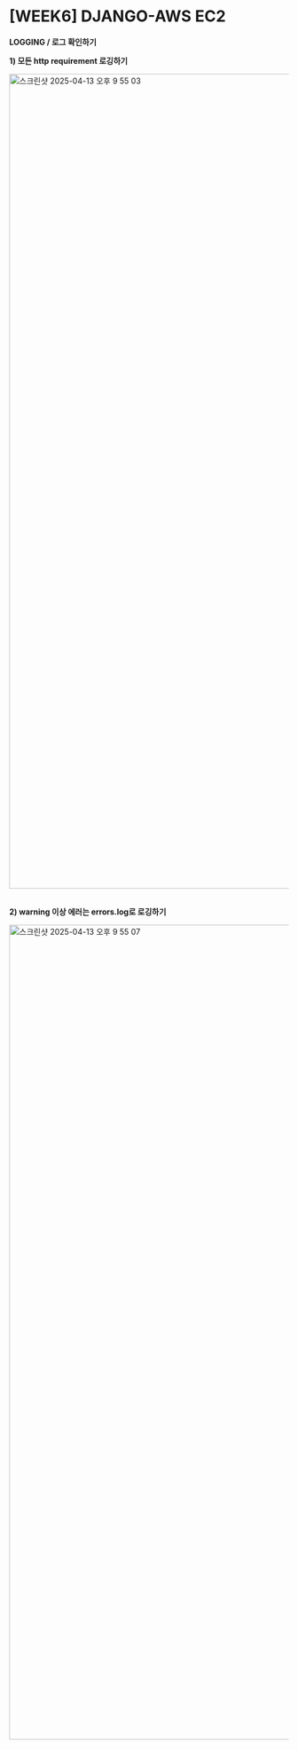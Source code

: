 # [WEEK6] DJANGO-AWS EC2


**LOGGING / 로그 확인하기**

**1) 모든 http requirement 로깅하기**

<img width="1470" alt="스크린샷 2025-04-13 오후 9 55 03" src="https://github.com/user-attachments/assets/61bb9568-26d9-4c76-aa52-21ce44336ebf" />


<br/>
<br/>

**2) warning 이상 에러는 errors.log로 로깅하기**

<img width="1470" alt="스크린샷 2025-04-13 오후 9 55 07" src="https://github.com/user-attachments/assets/e304161a-824b-4048-bbdd-8389e03c184e" />
